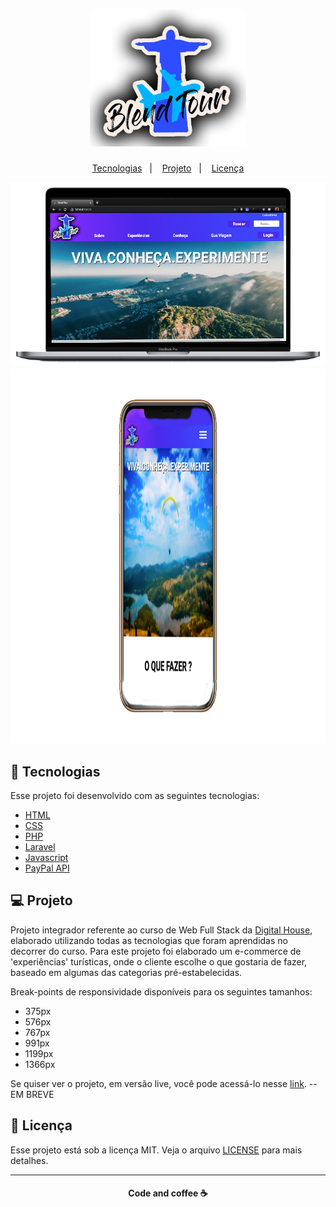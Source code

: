 <h1 align="center">
     <img alt="BlendTour" title="#delicinha" src="public/Galeria/logos/logoadesivo.png" width="250px" />
</h1>

 <p align="center">
   <a href="#-tecnologias">Tecnologias</a>&nbsp;&nbsp;&nbsp;|&nbsp;&nbsp;&nbsp;
   <a href="#-projeto">Projeto</a>&nbsp;&nbsp;&nbsp;|&nbsp;&nbsp;&nbsp;
   <a href="#-licenca">Licença</a>
 </p>

 <p align="center">
    <img alt="Frontend" src="public/Galeria/logos/frontend_desktop.png" width="580px">
    <img alt="Mobile" src="public/Galeria/logos/mobile_frontend.png" height="600px">
 </p>

 ## :rocket: Tecnologias

 Esse projeto foi desenvolvido com as seguintes tecnologias:

 - [HTML](https://html.com/)
 - [CSS](https://developer.mozilla.org/pt-BR/docs/Web/CSS)
 - [PHP](https://www.php.net/)
 - [Laravel](https://laravel.com/)
 - [Javascript](https://www.javascript.com/)
 - [PayPal API](https://developer.paypal.com/docs/api/overview/)

 ## 💻 Projeto

 Projeto integrador referente ao curso de Web Full Stack da [Digital House](https://www.digitalhouse.com/br), elaborado utilizando todas as tecnologias que foram aprendidas no decorrer do curso. Para este projeto foi elaborado um e-commerce de 'experiências' turísticas, onde o cliente escolhe o que gostaria de fazer, baseado em algumas das categorias pré-estabelecidas.

 Break-points de responsividade disponíveis para os seguintes tamanhos:
- 375px
- 576px
- 767px
- 991px
- 1199px
- 1366px

 Se quiser ver o projeto, em versão live, você pode acessá-lo nesse [link](). --EM BREVE

 ## :memo: Licença

 Esse projeto está sob a licença MIT. Veja o arquivo [LICENSE](LICENSE.md) para mais detalhes.

 ---
<h4 align="center">
   Code and coffee ☕
</h4>


